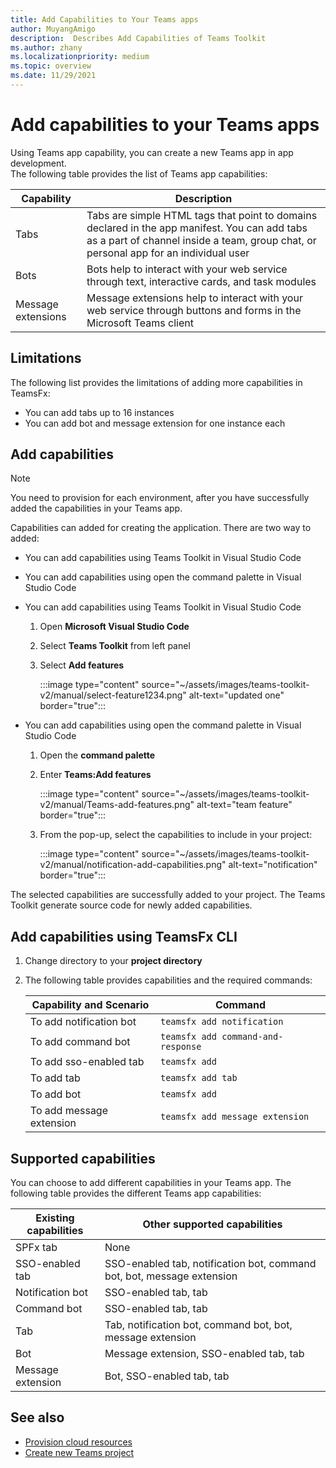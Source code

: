 ```yaml
---
title: Add Capabilities to Your Teams apps
author: MuyangAmigo
description:  Describes Add Capabilities of Teams Toolkit
ms.author: zhany
ms.localizationpriority: medium
ms.topic: overview
ms.date: 11/29/2021
---
```


# Add capabilities to your Teams apps

Using Teams app capability, you can create a new Teams app in app development. </br>
The following table provides the list of Teams app capabilities:

|**Capability**|**Description**|
|--------|-------------|
| Tabs |  Tabs are simple HTML tags that point to domains declared in the app manifest. You can add tabs as a part of channel inside a team, group chat, or personal app for an individual user|
| Bots |  Bots help to interact with your web service through text, interactive cards, and task modules|
| Message extensions | Message extensions help to interact with your web service through buttons and forms in the Microsoft Teams client|

## Limitations

The following list provides the limitations of adding more capabilities in TeamsFx:

* You can add tabs up to 16 instances
* You can add bot and message extension for one instance each

## Add capabilities

> [!Note]
> You need to provision for each environment, after you have successfully added the capabilities in your Teams app.

Capabilities can added for creating the application. There are two way to added:
* You can add capabilities using Teams Toolkit in Visual Studio Code
* You can add capabilities using open the command palette in Visual Studio Code

* You can add capabilities using Teams Toolkit in Visual Studio Code

    1. Open **Microsoft Visual Studio Code**
    1. Select **Teams Toolkit** from left panel
    1. Select **Add features**

       :::image type="content" source="~/assets/images/teams-toolkit-v2/manual/select-feature1234.png" alt-text="updated one" border="true":::

*   You can add capabilities using open the command palette in Visual Studio Code

    1. Open the **command palette**
    1. Enter **Teams:Add features**

       :::image type="content" source="~/assets/images/teams-toolkit-v2/manual/Teams-add-features.png" alt-text="team feature" border="true":::


    1. From the pop-up, select the capabilities to include in your project:

       :::image type="content" source="~/assets/images/teams-toolkit-v2/manual/notification-add-capabilities.png" alt-text="notification" border="true":::

The selected capabilities are successfully added to your project. The Teams Toolkit generate source code for newly added capabilities.

## Add capabilities using TeamsFx CLI

1. Change directory to your **project directory**
1. The following table provides capabilities and the required commands:

   |Capability and Scenario| Command|
   |-----------------------|----------|
   |To add notification bot |`teamsfx add notification `|
   |To add command bot  |`teamsfx add command-and-response `|
   |To add sso-enabled tab |`teamsfx add`|
   |To add tab |`teamsfx add tab`|
   |To add bot  |`teamsfx add`|
   |To add message extension   |`teamsfx add message extension`|

## Supported capabilities

You can choose to add different capabilities in your Teams app.
The following table provides the different Teams app capabilities:

|Existing capabilities|Other supported capabilities|
|--------------------|--------------------|
|SPFx tab |None|
|SSO-enabled tab |SSO-enabled tab, notification bot, command bot, bot, message extension|
|Notification bot |SSO-enabled tab, tab|
|Command bot |SSO-enabled tab, tab|
|Tab |Tab, notification bot, command bot, bot, message extension|
|Bot |Message extension, SSO-enabled tab, tab|
|Message extension |Bot, SSO-enabled tab, tab |

## See also

* [Provision cloud resources](provision.md)
* [Create new Teams project](create-new-project.md)
